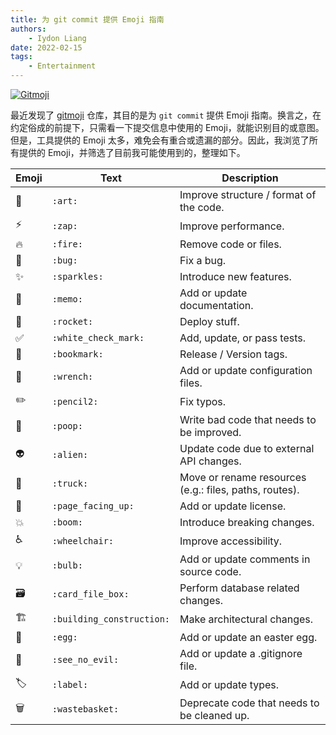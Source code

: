 ```yaml
---
title: 为 git commit 提供 Emoji 指南
authors:
    - Iydon Liang
date: 2022-02-15
tags:
    - Entertainment
---
```


<a href="https://gitmoji.dev">
  <img src="https://img.shields.io/badge/gitmoji-%20😜%20😍-FFDD67.svg?style=flat-square" alt="Gitmoji">
</a>

最近发现了 [gitmoji](https://github.com/carloscuesta/gitmoji) 仓库，其目的是为 `git commit` 提供 Emoji 指南。换言之，在约定俗成的前提下，只需看一下提交信息中使用的 Emoji，就能识别目的或意图。但是，工具提供的 Emoji 太多，难免会有重合或遗漏的部分。因此，我浏览了所有提供的 Emoji，并筛选了目前我可能使用到的，整理如下。

| Emoji                   | Text                      | Description                                            |
|-------------------------|---------------------------|--------------------------------------------------------|
| :art:                   | `:art:`                   | Improve structure / format of the code.                |
| :zap:                   | `:zap:`                   | Improve performance.                                   |
| :fire:                  | `:fire:`                  | Remove code or files.                                  |
| :bug:                   | `:bug:`                   | Fix a bug.                                             |
| :sparkles:              | `:sparkles:`              | Introduce new features.                                |
| :memo:                  | `:memo:`                  | Add or update documentation.                           |
| :rocket:                | `:rocket:`                | Deploy stuff.                                          |
| :white_check_mark:      | `:white_check_mark:`      | Add, update, or pass tests.                            |
| :bookmark:              | `:bookmark:`              | Release / Version tags.                                |
| :wrench:                | `:wrench:`                | Add or update configuration files.                     |
| :pencil2:               | `:pencil2:`               | Fix typos.                                             |
| :poop:                  | `:poop:`                  | Write bad code that needs to be improved.              |
| :alien:                 | `:alien:`                 | Update code due to external API changes.               |
| :truck:                 | `:truck:`                 | Move or rename resources (e.g.: files, paths, routes). |
| :page_facing_up:        | `:page_facing_up:`        | Add or update license.                                 |
| :boom:                  | `:boom:`                  | Introduce breaking changes.                            |
| :wheelchair:            | `:wheelchair:`            | Improve accessibility.                                 |
| :bulb:                  | `:bulb:`                  | Add or update comments in source code.                 |
| :card_file_box:         | `:card_file_box:`         | Perform database related changes.                      |
| :building_construction: | `:building_construction:` | Make architectural changes.                            |
| :egg:                   | `:egg:`                   | Add or update an easter egg.                           |
| :see_no_evil:           | `:see_no_evil:`           | Add or update a .gitignore file.                       |
| :label:                 | `:label:`                 | Add or update types.                                   |
| :wastebasket:           | `:wastebasket:`           | Deprecate code that needs to be cleaned up.            |

